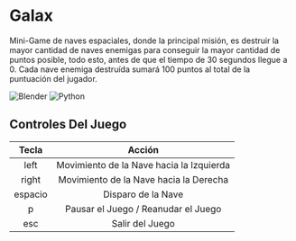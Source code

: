 # Galax

Mini-Game de naves espaciales, donde la principal misión, es destruir la mayor cantidad de naves enemigas para conseguir la mayor cantidad de puntos posible, todo esto, antes de que el tiempo de 30 segundos llegue a 0. Cada nave enemiga destruída sumará 100 puntos al total de la puntuación del jugador.

![Blender](https://img.shields.io/badge/Blender-v2.76-blue)
![Python](https://img.shields.io/badge/Python-v3.5-blue)

## Controles Del Juego

|Tecla                              |Acción                                  |
|:---------------------------------:|:--------------------------------------:|
|left                               |Movimiento de la Nave hacia la Izquierda|
|right                              |Movimiento de la Nave hacia la Derecha  |
|espacio                            |Disparo de la Nave                      |
|p                                  |Pausar el Juego / Reanudar el Juego     |
|esc                                |Salir del Juego                         |